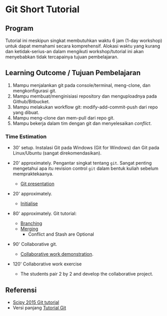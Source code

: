 # Git Short Tutorial

## Program
Tutorial ini meskipun singkat membutuhkan waktu 6 jam (1-day workshop) untuk dapat memahami secara komprehensif. Alokasi waktu yang kurang dan ketidak-serius-an dalam mengikuti workshop/tutorial ini akan menyebabkan tidak tercapainya tujuan pembelajaran.

## Learning Outcome / Tujuan Pembelajaran
 1. Mampu menjalankan git pada console/terminal, meng-clone, dan mengkonfigurasi git.
 2. Mampu membuat/menginisiasi repository dan menguploadnya pada Github/Bitbucket.
 2. Mampu melakukan workflow git: modify-add-commit-push dari repo yang dibuat.
 4. Mampu meng-clone dan mem-pull dari repo git.
 5. Mampu bekerja dalam tim dengan git dan menyelesaikan *conflict*.
 
### Time Estimation
 - 30' setup. Instalasi Git pada Windows (Git for Windows) dan Git pada Linux/Ubuntu (sangat direkomendasikan).

 - 20' approximately. Pengantar singkat tentang `git`. Sangat penting mengetahui apa itu revision control `git` dalam bentuk kuliah sebelum mempraktekaanya. 
   - [Git presentation](https://github.com/bagustris/git-short/blob/master/basic_git/basic_git_frontal_short.pdf)
 - 20' approximately. 
   - [Initialise](https://github.com/bagustris/git-short/blob/master/basic_git/initialize.md)
 - 80' approximately. Git tutorial:
   - [Branching](https://github.com/bagustris/git-short/blob/master/basic_git/branching.md)
   - [Merging](https://github.com/bagustris/git-short/blob/master/basic_git/merging.md)
      - Conflict and Stash are Optional
 - 90' Collaborative git.
   - [Collaborative work demonstration](https://github.com/nicolacavallini/codata/tree/master/collaborative_git). 
 - 120' Collaborative work exercise
   - The students pair 2 by 2 and develop the collaborative project.
   
## Referensi
 - [Scipy 2015 Git tutorial](https://www.youtube.com/watch?v=hKFNPxxkbO0)
 - Versi panjang [Tutorial Git](https://bagustris.github.io/git-tutorial/)
